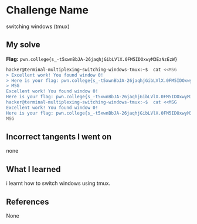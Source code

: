 # Challenge Name
switching windows (tmux)

## My solve
**Flag:** `pwn.college{s_-t5xwnBbJA-26jaqhjGibLVlX.0FM5IDOxwyM3EzNzEzW}`

```bash
hacker@terminal-multiplexing~switching-windows-tmux:~$  cat <<MSG
> Excellent work! You found window 0!
> Here is your flag: pwn.college{s_-t5xwnBbJA-26jaqhjGibLVlX.0FM5IDOxwyM3EzNzEzW}
> MSG
Excellent work! You found window 0!
Here is your flag: pwn.college{s_-t5xwnBbJA-26jaqhjGibLVlX.0FM5IDOxwyM3EzNzEzW}
hacker@terminal-multiplexing~switching-windows-tmux:~$  cat <<MSG
Excellent work! You found window 0!
Here is your flag: pwn.college{s_-t5xwnBbJA-26jaqhjGibLVlX.0FM5IDOxwyM3EzNzEzW}
MSG
```

## Incorrect tangents I went on
none

## What I learned
i learnt how to switch windows using tmux.

## References 
None
